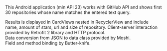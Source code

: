 This Android application (min API 23) works with GitHub API and shows first 30 repositories whose name matches the entered text query.

Results is displayed in CardViews nested in RecyclerView and include name, amount of stars, url and size of repository.
Client-server interaction provided by Retrofit 2 library and HTTP protocol.  
Data conversion from JSON to data class provided by Moshi.  
Field and method binding by Butter-knife.  

